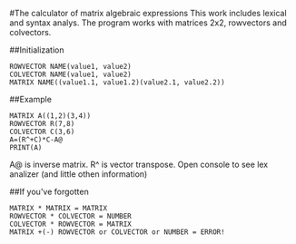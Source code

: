 #The calculator of matrix algebraic expressions
This work includes lexical and syntax analys. The program works with matrices 2x2, rowvectors and colvectors.

##Initialization
```
ROWVECTOR NAME(value1, value2)
COLVECTOR NAME(value1, value2)
MATRIX NAME((value1.1, value1.2)(value2.1, value2.2))
```
##Example
```
MATRIX A((1,2)(3,4))
ROWVECTOR R(7,8)
COLVECTOR С(3,6)
A=(R^+C)*C-A@
PRINT(A)
```
A@ is inverse matrix. R^ is vector transpose. Open console to see lex analizer (and little othen information)

##If you've forgotten
```
MATRIX * MATRIX = MATRIX
ROWVECTOR * COLVECTOR = NUMBER
COLVECTOR * ROWVECTOR = MATRIX
MATRIX +(-) ROWVECTOR or COLVECTOR or NUMBER = ERROR!
```


